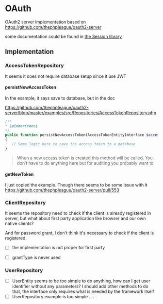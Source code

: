 # OAuth

OAuth2 server implementation based on https://github.com/thephpleague/oauth2-server

some documentation could be found in [the Session library](../Session/README.md)

## Implementation

### AccessTokenRepository

It seems it does not require database setup since it use JWT

#### persistNewAccessToken

In the example, it says save to database, but in the doc

https://github.com/thephpleague/oauth2-server/blob/master/examples/src/Repositories/AccessTokenRepository.php

````php
/**
* {@inheritdoc}
*/
public function persistNewAccessToken(AccessTokenEntityInterface $accessTokenEntity)
{
   // Some logic here to save the access token to a database
}
````

> When a new access token is created this method will be called.
> You don’t have to do anything here but for auditing you probably want to


#### getNewToken

I just copied the example.
Though there seems to be some issue with it https://github.com/thephpleague/oauth2-server/pull/553

### ClientRepository

It seems the repository need to check if the client is already registered in server, but
what about first party application like browser and our own native clients?

And for password grant, I don't think it's necessary to check if the client is registered.

- [ ] the implementation is not proper for first party
- [ ] grantType is never used


### UserRepository

- [ ] UserEntity seems to be too simple to do anything, how can I get user identifier without any parameters?
      I should add other methods to do that, the interface only requires what is needed by the framework itself
- [ ] UserRepository example is too simple ....
